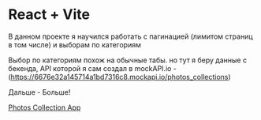 # React + Vite

В данном проекте я научился работать с пагинацией (лимитом страниц в том числе) и выборам по категориям

Выбор по категориям похож на обычные табы. но тут я беру данные с бекенда, API которой я сам создал в mockAPI.io - (https://6676e32a145714a1bd7316c8.mockapi.io/photos_collections)

Дальше - Больше!


[Photos Collection App](https://photos-collection-react-app.vercel.app)
